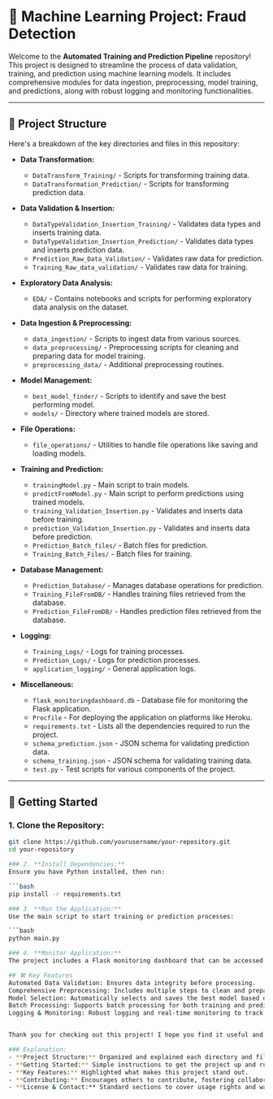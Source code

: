 # 🧠 Machine Learning Project: Fraud Detection
Welcome to the **Automated Training and Prediction Pipeline** repository! This project is designed to streamline the process of data validation, training, and prediction using machine learning models. It includes comprehensive modules for data ingestion, preprocessing, model training, and predictions, along with robust logging and monitoring functionalities.

---

## 📁 Project Structure

Here's a breakdown of the key directories and files in this repository:

- **Data Transformation:**
  - `DataTransform_Training/` - Scripts for transforming training data.
  - `DataTransformation_Prediction/` - Scripts for transforming prediction data.

- **Data Validation & Insertion:**
  - `DataTypeValidation_Insertion_Training/` - Validates data types and inserts training data.
  - `DataTypeValidation_Insertion_Prediction/` - Validates data types and inserts prediction data.
  - `Prediction_Raw_Data_Validation/` - Validates raw data for prediction.
  - `Training_Raw_data_validation/` - Validates raw data for training.

- **Exploratory Data Analysis:**
  - `EDA/` - Contains notebooks and scripts for performing exploratory data analysis on the dataset.

- **Data Ingestion & Preprocessing:**
  - `data_ingestion/` - Scripts to ingest data from various sources.
  - `data_preprocessing/` - Preprocessing scripts for cleaning and preparing data for model training.
  - `preprocessing_data/` - Additional preprocessing routines.

- **Model Management:**
  - `best_model_finder/` - Scripts to identify and save the best performing model.
  - `models/` - Directory where trained models are stored.

- **File Operations:**
  - `file_operations/` - Utilities to handle file operations like saving and loading models.

- **Training and Prediction:**
  - `trainingModel.py` - Main script to train models.
  - `predictFromModel.py` - Main script to perform predictions using trained models.
  - `training_Validation_Insertion.py` - Validates and inserts data before training.
  - `prediction_Validation_Insertion.py` - Validates and inserts data before prediction.
  - `Prediction_Batch_files/` - Batch files for prediction.
  - `Training_Batch_Files/` - Batch files for training.

- **Database Management:**
  - `Prediction_Database/` - Manages database operations for prediction.
  - `Training_FileFromDB/` - Handles training files retrieved from the database.
  - `Prediction_FileFromDB/` - Handles prediction files retrieved from the database.

- **Logging:**
  - `Training_Logs/` - Logs for training processes.
  - `Prediction_Logs/` - Logs for prediction processes.
  - `application_logging/` - General application logs.

- **Miscellaneous:**
  - `flask_monitoringdashboard.db` - Database file for monitoring the Flask application.
  - `Procfile` - For deploying the application on platforms like Heroku.
  - `requirements.txt` - Lists all the dependencies required to run the project.
  - `schema_prediction.json` - JSON schema for validating prediction data.
  - `schema_training.json` - JSON schema for validating training data.
  - `test.py` - Test scripts for various components of the project.

---

## 🚀 Getting Started

### 1. **Clone the Repository:**
   ```bash
   git clone https://github.com/yourusername/your-repository.git
   cd your-repository

### 2. **Install Dependencies:**
Ensure you have Python installed, then run:

```bash
pip install -r requirements.txt

### 3. **Run the Application:**
Use the main script to start training or prediction processes:

```bash
python main.py

### 4. **Monitor Application:**
The project includes a Flask monitoring dashboard that can be accessed to view real-time metrics and logs.

## 🛠️ Key Features
Automated Data Validation: Ensures data integrity before processing.
Comprehensive Preprocessing: Includes multiple steps to clean and prepare data for modeling.
Model Selection: Automatically selects and saves the best model based on performance metrics.
Batch Processing: Supports batch processing for both training and prediction.
Logging & Monitoring: Robust logging and real-time monitoring to track the performance and status of the application.


Thank you for checking out this project! I hope you find it useful and insightful.

### Explanation:
- **Project Structure:** Organized and explained each directory and file to make it easy for someone to navigate the project.
- **Getting Started:** Simple instructions to get the project up and running.
- **Key Features:** Highlighted what makes this project stand out.
- **Contributing:** Encourages others to contribute, fostering collaboration.
- **License & Contact:** Standard sections to cover usage rights and ways to reach out.

